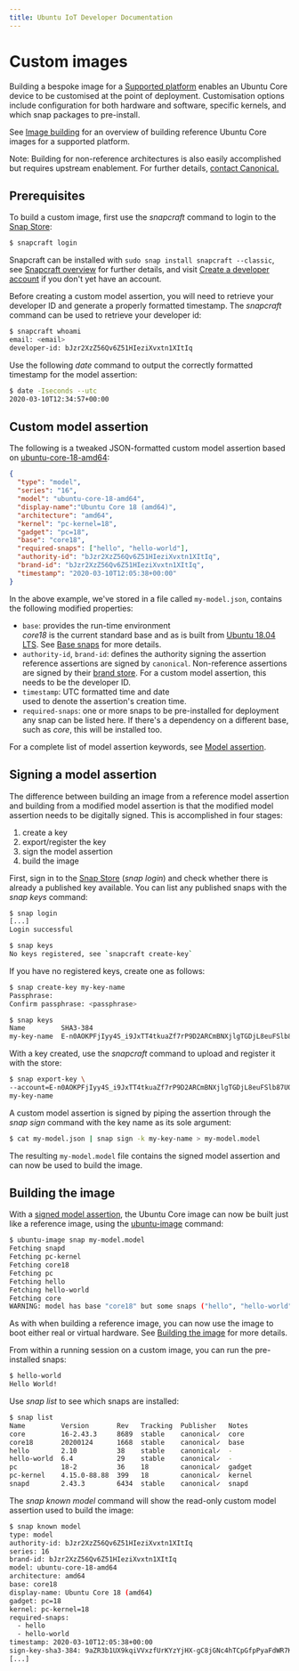```yaml
---
title: Ubuntu IoT Developer Documentation
---
```


# Custom images

Building a bespoke image for a [Supported platform](platforms.md) enables an
Ubuntu Core device to be customised at the point of deployment.  Customisation
options include configuration for both hardware and software, specific kernels,
and which snap packages to pre-install.

See [Image building](image-building.md) for an overview of building reference
Ubuntu Core images for a supported platform.

<div class="p-notification--positive"><p markdown="1" class="p-notification__response"><span class="p-notification__status">Note:</span>
Building for non-reference architectures is also easily accomplished but
requires upstream enablement. For further details, <a
href="https://ubuntu.com/core#get-in-touch">contact Canonical.</a> </p></div>

## Prerequisites

To build a custom image, first use the _snapcraft_ command to login to the [Snap
Store](https://snapcraft.io/store):

```bash
$ snapcraft login
```

Snapcraft can be installed with `sudo snap install snapcraft --classic`, see
[Snapcraft overview](https://snapcraft.io/docs/snapcraft-overview) for further
details, and visit [Create a developer
account](https://snapcraft.io/docs/creating-your-developer-account) if you
don't yet have an account.

Before creating a custom model assertion, you will need to retrieve your
developer ID and generate a properly formatted timestamp. The _snapcraft_
command can be used to retrieve your developer id:

```bash
$ snapcraft whoami
email: <email>
developer-id: bJzr2XzZ56Qv6Z51HIeziXvxtn1XItIq
```

Use the following _date_ command to output the correctly formatted timestamp
for the model assertion:

```bash
$ date -Iseconds --utc
2020-03-10T12:34:57+00:00
```

## Custom model assertion

The following is a tweaked JSON-formatted custom model assertion based on
[ubuntu-core-18-amd64](http://cdimage.ubuntu.com/ubuntu-core/18/stable/current/ubuntu-core-18-amd64.model-assertion):

```json
{
  "type": "model",
  "series": "16",
  "model": "ubuntu-core-18-amd64",
  "display-name":"Ubuntu Core 18 (amd64)",
  "architecture": "amd64",
  "kernel": "pc-kernel=18",
  "gadget": "pc=18",
  "base": "core18",
  "required-snaps": ["hello", "hello-world"],
  "authority-id": "bJzr2XzZ56Qv6Z51HIeziXvxtn1XItIq",
  "brand-id": "bJzr2XzZ56Qv6Z51HIeziXvxtn1XItIq",
  "timestamp": "2020-03-10T12:05:38+00:00"
}
```

In the above example, we've stored in a file called `my-model.json`, contains the
following modified properties:

- `base`: provides the run-time environment  
  _core18_ is the current standard base and as is built from [Ubuntu 18.04 LTS](http://releases.ubuntu.com/18.04/). See [Base snaps](https://forum.snapcraft.io/t/base-snaps/11198) for more details.
- `authority-id`, `brand-id`: defines the authority signing the assertion  
  reference assertions are signed by `canonical`. Non-reference assertions are
signed by their [brand store](build-store/index.md). For a custom model
assertion, this needs to be the developer ID.
- `timestamp`: UTC formatted time and date  
  used to denote the assertion's creation time.
- `required-snaps`: one or more snaps to be pre-installed for deployment
  any snap can be listed here. If there's a dependency on a different base, such as _core_, this will be installed too.  

For a complete list of model assertion keywords, see [Model assertion](reference/assertions/model.md).

## Signing a model assertion

The difference between building an image from a reference model assertion and
building from a modified model assertion is that the modified model assertion
needs to be digitally signed. This is accomplished in four stages:

1. create a key
1. export/register the key
1. sign the model assertion
1. build the image

First, sign in to the [Snap Store](https://snapcraft.io/store) (_snap login_)
and check whether there is already a published key available. You can list any
published snaps with the _snap keys_ command:

```bash
$ snap login
[...]
Login successful

$ snap keys
No keys registered, see `snapcraft create-key`
```

If you have no registered keys, create one as follows:

```bash
$ snap create-key my-key-name
Passphrase:
Confirm passphrase: <passphrase>

$ snap keys
Name         SHA3-384
my-key-name  E-n0AOKPFjIyy4S_i9JxTT4tkuaZf7rP9D2ARCmBNXjlgTGDjL8euFSlb87U0NPl
```

With a key created, use the _snapcraft_ command to upload and register it with
the store:

```bash
$ snap export-key \
--account=E-n0AOKPFjIyy4S_i9JxTT4tkuaZf7rP9D2ARCmBNXjlgTGDjL8euFSlb87U0NPl \
my-key-name
```

A custom model assertion is signed by piping the assertion through the _snap
sign_ command with the key name as its sole argument:

```bash
$ cat my-model.json | snap sign -k my-key-name > my-model.model
```

The resulting `my-model.model` file contains the signed model assertion and can
now be used to build the image.

## Building the image

With a [signed model assertion](#signing-a-model-assertion), the Ubuntu Core
image can now be built just like a reference image, using the
[ubuntu-image](image-building.md#building-with-ubuntu-image) command:

```bash
$ ubuntu-image snap my-model.model
Fetching snapd
Fetching pc-kernel
Fetching core18
Fetching pc
Fetching hello
Fetching hello-world
Fetching core
WARNING: model has base "core18" but some snaps ("hello", "hello-world") require "core" as base as well, for compatibility it was added implicitly, adding "core" explicitly is recommended
```

As with when building a reference image, you can now use the image to boot either
real or virtual hardware. See [Building the
image](image-building.md#building-with-ubuntu-image) for more details.


From within a running session on a custom image, you can run the pre-installed
snaps:

```bash
$ hello-world
Hello World!
```

Use _snap list_ to see which snaps are installed:


```bash
$ snap list
Name         Version       Rev   Tracking  Publisher   Notes
core         16-2.43.3     8689  stable    canonical✓  core
core18       20200124      1668  stable    canonical✓  base
hello        2.10          38    stable    canonical✓  -
hello-world  6.4           29    stable    canonical✓  -
pc           18-2          36    18        canonical✓  gadget
pc-kernel    4.15.0-88.88  399   18        canonical✓  kernel
snapd        2.43.3        6434  stable    canonical✓  snapd
```

The _snap known model_ command will show the read-only custom model
assertion used to build the image:

```bash
$ snap known model
type: model
authority-id: bJzr2XzZ56Qv6Z51HIeziXvxtn1XItIq
series: 16
brand-id: bJzr2XzZ56Qv6Z51HIeziXvxtn1XItIq 
model: ubuntu-core-18-amd64
architecture: amd64
base: core18
display-name: Ubuntu Core 18 (amd64)
gadget: pc=18
kernel: pc-kernel=18
required-snaps:
  - hello
  - hello-world
timestamp: 2020-03-10T12:05:38+00:00
sign-key-sha3-384: 9aZR3b1UX9kqiVVxzfUrKYzYjHX-gC8jGNc4hTCpGfpPyaFdWR7K68HLoY1EH3yR
[...]
```
